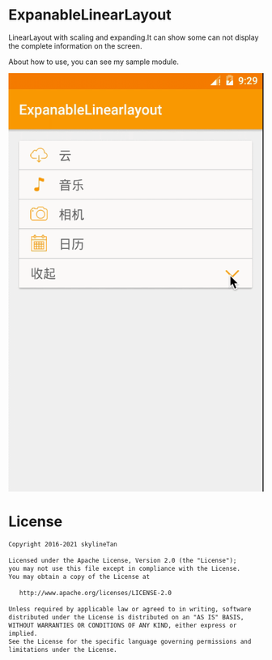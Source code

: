 # ExpanableLinearLayout
LinearLayout with scaling and expanding.It can show some can not display the complete information on the screen.

About how to use, you can see my sample module.      

![image](https://github.com/skylineTan/ExpanableLinearLayout/blob/master/images/show1.gif)


License
=======

    Copyright 2016-2021 skylineTan

    Licensed under the Apache License, Version 2.0 (the "License");
    you may not use this file except in compliance with the License.
    You may obtain a copy of the License at

       http://www.apache.org/licenses/LICENSE-2.0

    Unless required by applicable law or agreed to in writing, software
    distributed under the License is distributed on an "AS IS" BASIS,
    WITHOUT WARRANTIES OR CONDITIONS OF ANY KIND, either express or implied.
    See the License for the specific language governing permissions and
    limitations under the License.
